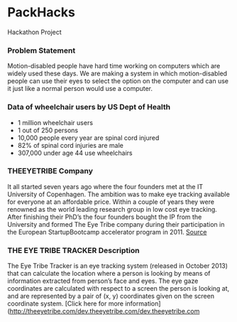 # PackHacks

Hackathon Project

### Problem Statement

Motion-disabled people have hard time working on computers which are widely used these days. We are making a system in which motion-disabled people can use their eyes to select the option on the computer and can use it just like a normal person would use a computer.

### Data of wheelchair users by US Dept of Health
* 1 million wheelchair users
* 1 out of 250 persons
* 10,000 people every year are spinal cord injured
* 82% of spinal cord injuries are male
* 307,000 under age 44 use wheelchairs

### THEEYETRIBE Company

It all started seven years ago where the four founders met at the IT University of Copenhagen. The ambition was to make eye tracking available for everyone at an affordable price. Within a couple of years they were renowned as the world leading research group in low cost eye tracking. After finishing their PhD’s the four founders bought the IP from the University and formed The Eye Tribe company during their participation in the European StartupBootcamp accelerator program in 2011. [Source](http://theeyetribe.com/theeyetribe.com/about/index.html)

### THE EYE TRIBE TRACKER Description

The Eye Tribe Tracker is an eye tracking system (released in October 2013) that can calculate the location where a person is looking by means of information extracted from person’s face and eyes. The eye gaze coordinates are calculated with respect to a screen the person is looking at, and are represented by a pair of (x, y) coordinates given on the screen coordinate system. [Click here for more information](http://theeyetribe.com/dev.theeyetribe.com/dev.theeyetribe.com

